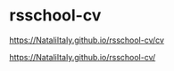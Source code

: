 # rsschool-cv

https://NataliItaly.github.io/rsschool-cv/cv

https://NataliItaly.github.io/rsschool-cv/
